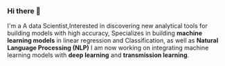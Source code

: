 ### Hi there 👋

I'm a A data Scientist,Interested in discovering new analytical tools for building models with high accuracy,
Specializes in building **machine learning models** in linear regression and Classification, as well as **Natural Language Processing (NLP)** 
I am now working on integrating machine learning models with **deep learning** and **transmission learning**.
